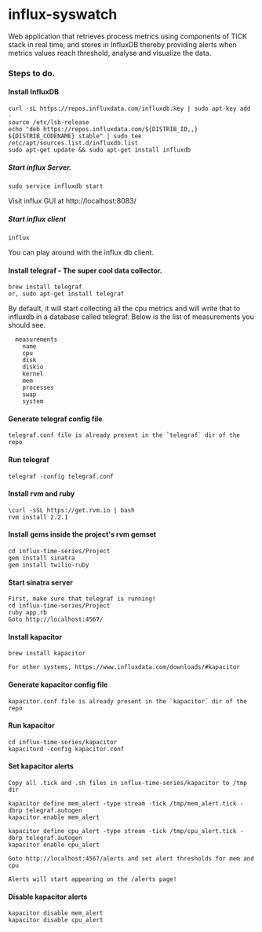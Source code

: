 # influx-syswatch
Web application that retrieves process metrics using components of TICK stack in real time, and stores in InfluxDB thereby providing alerts when metrics values reach threshold, analyse and visualize the data.

### Steps to do.

#### Install InfluxDB
    curl -sL https://repos.influxdata.com/influxdb.key | sudo apt-key add -
    source /etc/lsb-release
    echo "deb https://repos.influxdata.com/${DISTRIB_ID,,} ${DISTRIB_CODENAME} stable" | sudo tee /etc/apt/sources.list.d/influxdb.list
    sudo apt-get update && sudo apt-get install influxdb
  
##### Start influx Server. 
    
    sudo service influxdb start
    
  Visit influx GUI at http://localhost:8083/  
  
##### Start influx client
  
    influx
    
  You can play around with the influx db client.
  
#### Install telegraf - The super cool data collector.  

    brew install telegraf
    or, sudo apt-get install telegraf
    
  By default, it will start collecting all the cpu metrics and will write that to influxdb in a database called telegraf. Below is the list of measurements you should see.

      measurements
        name
        cpu
        disk
        diskio
        kernel
        mem
        processes
        swap
        system


#### Generate telegraf config file

    telegraf.conf file is already present in the `telegraf` dir of the repo

#### Run telegraf

    telegraf -config telegraf.conf

#### Install rvm and ruby

    \curl -sSL https://get.rvm.io | bash
    rvm install 2.2.1

#### Install gems inside the project's rvm gemset

    cd influx-time-series/Project
    gem install sinatra
    gem install twilio-ruby

#### Start sinatra server

    First, make sure that telegraf is running!
    cd influx-time-series/Project
    ruby app.rb
    Goto http://localhost:4567/

#### Install kapacitor

    brew install kapacitor

    For other systems, https://www.influxdata.com/downloads/#kapacitor

#### Generate kapacitor config file

    kapacitor.conf file is already present in the `kapacitor` dir of the repo

#### Run kapacitor

    cd influx-time-series/kapacitor
    kapacitord -config kapacitor.conf

#### Set kapacitor alerts

    Copy all .tick and .sh files in influx-time-series/kapacitor to /tmp dir

    kapacitor define mem_alert -type stream -tick /tmp/mem_alert.tick -dbrp telegraf.autogen
    kapacitor enable mem_alert

    kapacitor define cpu_alert -type stream -tick /tmp/cpu_alert.tick -dbrp telegraf.autogen
    kapacitor enable cpu_alert

    Goto http://localhost:4567/alerts and set alert thresholds for mem and cpu

    Alerts will start appearing on the /alerts page!

#### Disable kapacitor alerts

    kapacitor disable mem_alert
    kapacitor disable cpu_alert


